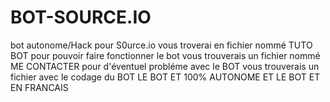# BOT-SOURCE.IO
bot autonome/Hack pour S0urce.io 
vous troverai en fichier nommé TUTO BOT pour pouvoir faire fonctionner le bot 
vous trouverais un fichier nommé ME CONTACTER pour d'éventuel probléme avec le BOT
vous trouverais un fichier avec le codage du BOT 
LE BOT ET 100% AUTONOME ET LE BOT ET EN FRANCAIS 
